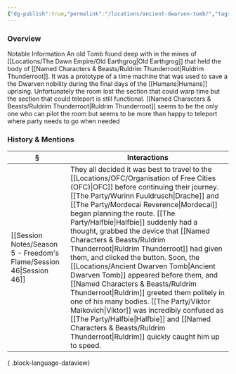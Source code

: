 ```yaml
---
{"dg-publish":true,"permalink":"/locations/ancient-dwarven-tomb/","tags":["Discovered"],"updated":"2025-08-11T11:53:31.659+01:00"}
---
```



### Overview
 Notable Information An old Tomb found deep with in the mines of [[Locations/The Dawn Empire/Old Earthgrog\|Old Earthgrog]] that held the body of [[Named Characters & Beasts/Ruldrim Thunderroot\|Ruldrim Thunderroot]]. It was a prototype of a time machine that was used to save a the Dwarven nobility during the final days of the [[Humans\|Humans]] uprising. Unfortunately the room lost the section that could warp time but the section that could teleport is still functional. [[Named Characters & Beasts/Ruldrim Thunderroot\|Ruldrim Thunderroot]] seems to be the only one who can pilot the room but seems to be more than happy to teleport where party needs to go  when needed

### History & Mentions
| §                                                                      | Interactions                                                                                                                                                                                                                                                                                                                                                                                                                                                                                                                                                                                                                               |
| ---------------------------------------------------------------------- | ------------------------------------------------------------------------------------------------------------------------------------------------------------------------------------------------------------------------------------------------------------------------------------------------------------------------------------------------------------------------------------------------------------------------------------------------------------------------------------------------------------------------------------------------------------------------------------------------------------------------------------------ |
| [[Session Notes/Season 5 - Freedom's Flame/Session 46\|Session 46]] | They all decided it was best to travel to the [[Locations/OFC/Organisation of Free Cities (OFC)\|OFC]] before continuing their journey. [[The Party/Wurinn Fuuldrusch\|Drache]] and [[The Party/Mordecai Reverence\|Mordecai]] began planning the route. [[The Party/Halfbie\|Halfbie]] suddenly had a thought, grabbed the device that [[Named Characters & Beasts/Ruldrim Thunderroot\|Ruldrim Thunderroot]] had given them, and clicked the button. Soon, the [[Locations/Ancient Dwarven Tomb\|Ancient Dwarven Tomb]] appeared before them, and [[Named Characters & Beasts/Ruldrim Thunderroot\|Ruldrim]] greeted them politely in one of his many bodies. [[The Party/Viktor Malkovich\|Viktor]] was incredibly confused as [[The Party/Halfbie\|Halfbie]] and [[Named Characters & Beasts/Ruldrim Thunderroot\|Ruldrim]] quickly caught him up to speed. |

{ .block-language-dataview}